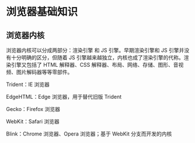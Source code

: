 # 浏览器基础知识

## 浏览器内核

浏览器内核可以分成两部分：渲染引擎 和 JS 引擎。早期渲染引擎和 JS 引擎并没有十分明确的区分，但随着 JS 引擎越来越独立，内核也成了渲染引擎的代称。渲染引擎又包括了 HTML 解释器、CSS 解释器、布局、网络、存储、图形、音视频、图片解码器等等零部件。

Trident：IE 浏览器

EdgeHTML：Edge 浏览器，用于替代旧版 Trident

Gecko：Firefox 浏览器

WebKit：Safari 浏览器

Blink：Chrome 浏览器、Opera 浏览器；基于 WebKit 分支而开发的内核